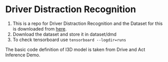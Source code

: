 # Driver Distraction Recognition

1. This is a repo for Driver Distraction Recognition and the Dataset for this is downloaded from [here](https://dmd.vicomtech.org/).
2. Download the dataset and store it in dataset/dmd
3. To check tensorboard use `tensorboard --logdir=runs`



The basic code definition of I3D model is taken from Drive and Act Inference Demo.